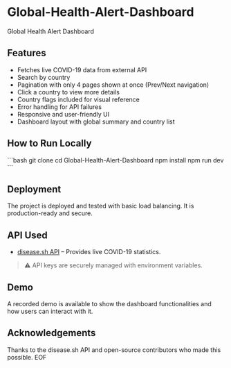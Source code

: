 # Global-Health-Alert-Dashboard
Global Health Alert Dashboard

##  Features
- Fetches live COVID-19 data from external API
- Search by country
- Pagination with only 4 pages shown at once (Prev/Next navigation)
- Click a country to view more details
- Country flags included for visual reference
- Error handling for API failures
- Responsive and user-friendly UI
- Dashboard layout with global summary and country list

## How to Run Locally
\`\`\`bash
git clone <your-repo-link>
cd Global-Health-Alert-Dashboard
npm install
npm run dev
\`\`\`

## Deployment
The project is deployed and tested with basic load balancing. It is production-ready and secure.

##  API Used
- [disease.sh API](https://disease.sh) – Provides live COVID-19 statistics.

> ⚠ API keys are securely managed with environment variables.

##  Demo
A recorded demo is available to show the dashboard functionalities and how users can interact with it.

##  Acknowledgements
Thanks to the disease.sh API and open-source contributors who made this possible.
EOF
